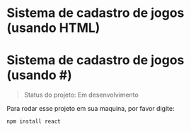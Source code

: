 <h1>Sistema de cadastro de jogos (usando HTML)</h1>

# Sistema de cadastro de jogos (usando #)

> Status do projeto: Em desenvolvimento

Para rodar esse projeto em sua maquina, por favor digite:

```
npm install react
```
